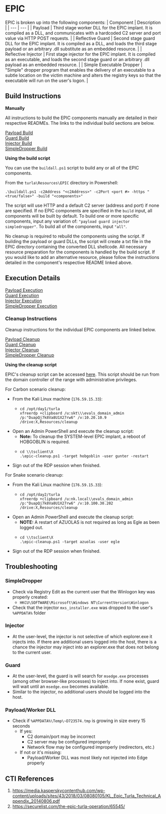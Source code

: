 # EPIC

EPIC is broken up into the following components:
| Component | Description |
| --- | --- |
| Payload | Third stage worker DLL for the EPIC implant. It is compiled as a DLL, and communicates with a hardcoded C2 server and port value via HTTP POST requests. |
| Reflective Guard | Second stage guard DLL for the EPIC implant. It is compiled as a DLL, and loads the third stage payload or an arbitrary .dll substitute as an embedded resource. |
| Reflective Injector | First stage injector for the EPIC implant. It is compiled as an executable, and loads the second stage guard or an arbitrary .dll payload as an embedded resource. |
| Simple Executable Dropper | "Simple" dropper program that enables the delivery of an executable to a subtle location on the victim machine and alters the registry keys so that the executable will run on the user's logon. |

## Build Instructions

**Manually**

All instructions to build the EPIC components manually are detailed in their respective READMEs. The links to the individual build sections are below.

[Payload Build](README.md#build-instructions) \
[Guard Build](reflective-guard_README.md#build-instructions) \
[Injector Build](reflective_injector_README.md#build-instructions) \
[SimpleDropper Build](SimpleDropper_README.md#build-instructions)

**Using the build script**

You can use the `buildall.ps1` script to build any or all of the EPIC components. 

From the `turla\Resources\EPIC` directory in Powershell:
```
.\buildall.ps1 -c2Address "<c2Address>" -c2Port <port #> -https "<true/false>" -build "<components>"
```

The script will use HTTP and a default C2 server (address and port) if none are specified. If no EPIC components are specified in the `build` input, all components will be built by default. To build one or more specific components, input any variation of: `"payload guard injector simpledropper"`. To build all of the components, input `"all"`.

No cleanup is required to rebuild the components using the script. If building the payload or guard DLLs, the script will create a txt file in the EPIC directory containing the converted DLL shellcode. All necessary resource preparation for the components is handled by the build script. If you would like to add an alternative resource, please follow the instructions detailed in the component's respective README linked above.

## Execution Details

[Payload Execution](README.md#execution) \
[Guard Execution](reflective-guard_README.md#execution) \
[Injector Execution](reflective_injector_README.md#execution) \
[SimpleDropper Execution](SimpleDropper_README.md#execution)

### Cleanup Instructions

Cleanup instructions for the individual EPIC components are linked below.

[Payload Cleanup](README.md#cleanup-instructions) \
[Guard Cleanup](reflective-guard_README.md#cleanup-instructions) \
[Injector Cleanup](reflective_injector_README.md#cleanup-instructions) \
[SimpleDropper Cleanup](SimpleDropper_README.md#cleanup-instructions)

**Using the cleanup script**

EPIC's cleanup script can be accessed [here](epic_cleanup.ps1).
This script should be run from the domain controller of the range with
administrative privileges.

For Carbon scenario cleanup:
* From the Kali Linux machine (`176.59.15.33`):
  * ```
    cd /opt/day1/turla
    xfreerdp +clipboard /u:skt\\\evals_domain_admin /p:"DuapQj7k8Va8U1X27rw6" /v:10.20.10.9 /drive:X,Resources/cleanup
    ```
* Open an Admin PowerShell and execute the cleanup script:
  * **Note:** To cleanup the SYSTEM-level EPIC implant, a reboot of HOBGOBLIN
    is required.
  * ```
    cd \\tsclient\X
    .\epic-cleanup.ps1 -target hobgoblin -user gunter -restart
    ```
* Sign out of the RDP session when finished.

For Snake scenario cleanup:
* From the Kali Linux machine (`176.59.15.33`):
  * ```
    cd /opt/day2/turla
    xfreerdp +clipboard /u:nk.local\\evals_domain_admin /p:"DuapQj7k8Va8U1X27rw6" /v:10.100.30.202 /drive:X,Resources/cleanup
    ```
* Open an Admin PowerShell and execute the cleanup script:
  * **NOTE:** A restart of AZUOLAS is not required as long as Egle as been
  logged out.
  * ```
    cd \\tsclient\X
    .\epic-cleanup.ps1 -target azuolas -user egle
    ```
* Sign out of the RDP session when finished.

## Troubleshooting

### SimpleDropper
* Check via Registry Edit as the current user that the Winlogon key was
  properly created:
  * `HKCU\SOFTWARE\Microsoft\Windows NT\CurrentVersion\Winlogon`
* Check that the injector `mxs_installer.exe` was dropped to the user's
  `%APPDATA%` folder

### Injector
 * At the user-level, the injector is not selective of which explorer.exe
   it injects into. If there are additional users logged into the host, there
   is a chance the injector may inject into an explorer.exe that does not
   belong to the current user.
### Guard
 * At the user-level, the guard is will search for `msedge.exe` processes
   (among other browser-like processes) to inject into. If none exist, guard
   will wait until an `msedge.exe` becomes available.
 * Similar to the injector, no additional users should be logged into the host.
### Payload/Worker DLL
 * Check if `%APPDATA%\Temp\~D723574.tmp` is growing in size every 15 seconds
   * If yes:
     * C2 domain/port may be incorrect
     * C2 server may be configured improperly
     * Network flow may be configured improperly (redirectors, etc.)
   * If not or it's missing:
     * Payload/Worker DLL was most likely not injected into Edge properly

## CTI References

1. https://media.kasperskycontenthub.com/wp-content/uploads/sites/43/2018/03/08080105/KL_Epic_Turla_Technical_Appendix_20140806.pdf
2. https://securelist.com/the-epic-turla-operation/65545/
